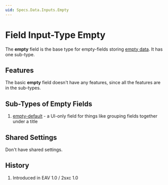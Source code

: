 ```yaml
---
uid: Specs.Data.Inputs.Empty
---
```

# Field Input-Type **Empty**

The **empty** field is the base type for empty-fields storing [empty data](xref:Specs.Data.Values.Empty). It has one sub-type.

## Features 
The basic **empty** field doesn't have any features, since all the features are in the sub-types. 

## Sub-Types of Empty Fields

1. [empty-default](xref:Specs.Data.Inputs.Empty-Default) - a UI-only field for things like grouping fields together under a title

## Shared Settings
Don't have shared settings.

## History

1. Introduced in EAV 1.0 / 2sxc 1.0
